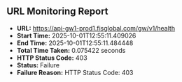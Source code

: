 ## URL Monitoring Report

- **URL:** https://api-gw1-prod1.fisglobal.com/gw/v1/health
- **Start Time:** 2025-10-01T12:55:11.409026
- **End Time:** 2025-10-01T12:55:11.484448
- **Total Time Taken:** 0.075422 seconds
- **HTTP Status Code:** 403
- **Status:** Failure
- **Failure Reason:** HTTP Status Code: 403
